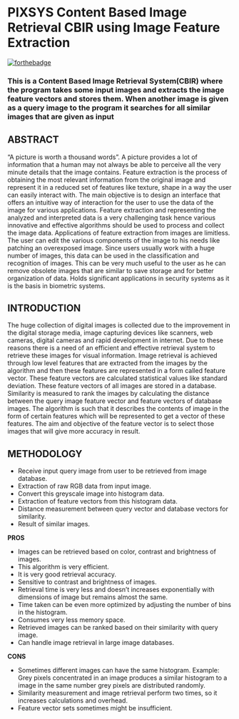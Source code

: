 # PIXSYS Content Based Image Retrieval CBIR using Image Feature Extraction
[![forthebadge](https://forthebadge.com/images/badges/made-with-c-plus-plus.svg)](https://forthebadge.com)

### This is a Content Based Image Retrieval System(CBIR) where the program takes some input images and extracts the image feature vectors and stores them. When another image is given as a query image to the program it searches for all similar images that are given as input

## ABSTRACT
“A picture is worth a thousand words”. A picture provides a lot of information that a human may not always be able to perceive all the very minute details that the image contains.
Feature extraction is the process of obtaining the most relevant information from the original image and represent it in a reduced set of features like texture, shape in a way the user can easily interact with. The main objective is to design an interface that offers an intuitive way of interaction for the user to use the data of the image for various applications. Feature extraction and representing the analyzed and interpreted data is a very challenging task hence various innovative and effective algorithms should be used to process and collect the image data. Applications of feature extraction from images are limitless. The user can edit the various components of the image to his needs like patching an overexposed image. Since users usually work with a huge number of images, this data can be used in the classification and recognition of images. This can be very much useful to the user as he can remove obsolete images that are similar to save storage and for better organization of data. Holds significant applications in security systems as it is the basis in biometric systems.

## INTRODUCTION

The huge collection of digital images is collected due to the improvement in the digital storage media, image capturing devices like scanners, web cameras, digital cameras and rapid development in internet. Due to these reasons there is a need of an efficient and effective retrieval system to retrieve these images for visual information.
Image retrieval is achieved through low level features that are extracted from the images by the algorithm and then these features are represented in a form called feature vector. These feature vectors are calculated statistical values like standard deviation. These feature vectors of all images are stored in a database. Similarity is measured to rank the images by calculating the distance between the query image feature vector and feature vectors of database images. The algorithm is such that it describes the contents of image in the form of certain features which will be represented to get a vector of these features. The aim and objective of the feature vector is to select those images that will give more accuracy in result.


## **METHODOLOGY**
  * Receive input query image from user to be retrieved from image database.
  * Extraction of raw RGB data from input image.
  * Convert this greyscale image into histogram data.
  * Extraction of feature vectors from this histogram data.
  * Distance measurement between query vector and database vectors for similarity.
  * Result of similar images.


**PROS**
- Images can be retrieved based on color, contrast and brightness of images.
- This algorithm is very efficient.
- It is very good retrieval accuracy.
- Sensitive to contrast and brightness of images.
- Retrieval time is very less and doesn’t increases exponentially with dimensions of image but remains almost the same.
- Time taken can be even more optimized by adjusting the number of bins in the histogram.
- Consumes very less memory space. 
- Retrieved images can be ranked based on their similarity with query image.
- Can handle image retrieval in large image databases.

**CONS**
- Sometimes different images can have the same histogram.
 Example: Grey pixels concentrated in an image produces a similar histogram to a image in the same number grey pixels are distributed randomly.
- Similarity measurement and image retrieval perform two times, so it increases calculations and overhead.
- Feature vector sets sometimes might be insufficient.
